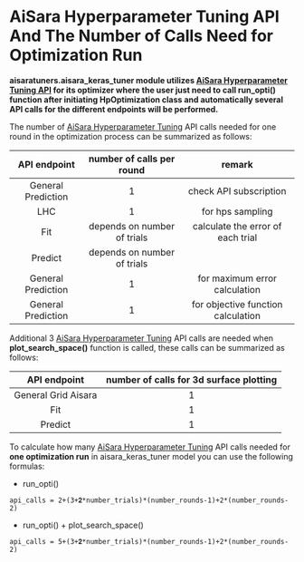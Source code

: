 # **AiSara Hyperparameter Tuning API And The Number of Calls Need for Optimization Run**

**aisaratuners.aisara_keras_tuner module utilizes [AiSara Hyperparameter Tuning API](https://rapidapi.com/aisara-technology-aisara-technology-default/api/aisara-hyperparameter-tuning) for its optimizer where the user just need to call **run_opti()** function after initiating HpOptimization class and automatically several API calls for the different endpoints will be performed.**

The number of [AiSara Hyperparameter Tuning](https://rapidapi.com/aisara-technology-aisara-technology-default/api/aisara-hyperparameter-tuning) API calls needed for one round in the optimization process can be summarized as follows:

| API endpoint |      number of calls per round     |  remark |
|:----------:|:-------------:|:------:|
| General Prediction |  1 | check API subscription |
| LHC |    1   |   for hps sampling  |
| Fit | depends on number of trials  | calculate the error of each trial |
| Predict | depends on number of trials  | |  calculate the error of each trial |
| General Prediction | 1  |  for maximum error calculation |
| General Prediction | 1  |  for objective function calculation |

Additional 3 [AiSara Hyperparameter Tuning](https://rapidapi.com/aisara-technology-aisara-technology-default/api/aisara-hyperparameter-tuning) API calls are needed when **plot_search_space()** function is called, these calls can be summarized as follows:

| API endpoint |      number of calls for 3d surface plotting    |
|:----------:|:-------------:|
| General Grid Aisara  |  1 | 
| Fit  |  1 |
| Predict  |  1 |

To calculate how many [AiSara Hyperparameter Tuning](https://rapidapi.com/aisara-technology-aisara-technology-default/api/aisara-hyperparameter-tuning) API calls needed for **one optimization run** in aisara_keras_tuner model you can use the following formulas:

* run_opti()

`api_calls = 2+(3+𝟐*number_trials)*(number_rounds-1)+2*(number_rounds-2)`

* run_opti() + plot_search_space()

`api_calls = 5+(3+𝟐*number_trials)*(number_rounds-1)+2*(number_rounds-2)`


